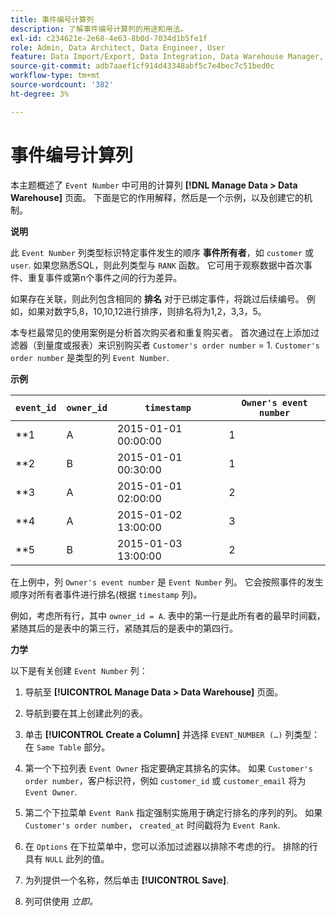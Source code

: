 ```yaml
---
title: 事件编号计算列
description: 了解事件编号计算列的用途和用法。
exl-id: c234621e-2e68-4e63-8b0d-7034d1b5fe1f
role: Admin, Data Architect, Data Engineer, User
feature: Data Import/Export, Data Integration, Data Warehouse Manager, Commerce Tables
source-git-commit: adb7aaef1cf914d43348abf5c7e4bec7c51bed0c
workflow-type: tm+mt
source-wordcount: '382'
ht-degree: 3%

---
```


# 事件编号计算列

本主题概述了 `Event Number` 中可用的计算列 **[!DNL Manage Data > Data Warehouse]** 页面。 下面是它的作用解释，然后是一个示例，以及创建它的机制。

**说明**

此 `Event Number` 列类型标识特定事件发生的顺序 **事件所有者**，如 `customer` 或 `user`. 如果您熟悉SQL，则此列类型与 `RANK` 函数。 它可用于观察数据中首次事件、重复事件或第n个事件之间的行为差异。

如果存在关联，则此列包含相同的 **排名** 对于已绑定事件，将跳过后续编号。 例如，如果对数字5,8，10,10,12进行排序，则排名将为1,2，3,3，5。

本专栏最常见的使用案例是分析首次购买者和重复购买者。 首次通过在上添加过滤器（到量度或报表）来识别购买者 `Customer's order number` = 1. `Customer's order number` 是类型的列 `Event Number`.

**示例**

| **`event_id`** | **`owner_id`** | **`timestamp`** | **`Owner's event number`** |
|--- |--- |--- |--- |
| **1 | A | 2015-01-01 00:00:00 | 1 |
| **2 | B | 2015-01-01 00:30:00 | 1 |
| **3 | A | 2015-01-01 02:00:00 | 2 |
| **4 | A | 2015-01-02 13:00:00 | 3 |
| **5 | B | 2015-01-03 13:00:00 | 2 |

在上例中，列 `Owner's event number` 是 `Event Number` 列。 它会按照事件的发生顺序对所有者事件进行排名(根据 `timestamp` 列)。

例如，考虑所有行，其中 `owner_id = A`. 表中的第一行是此所有者的最早时间戳，紧随其后的是表中的第三行，紧随其后的是表中的第四行。

**力学**

以下是有关创建 `Event Number` 列：

1. 导航至 **[!UICONTROL Manage Data > Data Warehouse]** 页面。

1. 导航到要在其上创建此列的表。

1. 单击 **[!UICONTROL Create a Column]** 并选择 `EVENT_NUMBER (…)` 列类型：在 `Same Table` 部分。

1. 第一个下拉列表 `Event Owner` 指定要确定其排名的实体。 如果 `Customer's order number`，客户标识符，例如 `customer_id` 或 `customer_email` 将为 `Event Owner`.

1. 第二个下拉菜单 `Event Rank` 指定强制实施用于确定行排名的序列的列。 如果 `Customer's order number`， `created_at` 时间戳将为 `Event Rank`.

1. 在 `Options` 在下拉菜单中，您可以添加过滤器以排除不考虑的行。 排除的行具有 `NULL` 此列的值。

1. 为列提供一个名称，然后单击 **[!UICONTROL Save]**.

1. 列可供使用 _立即。_

